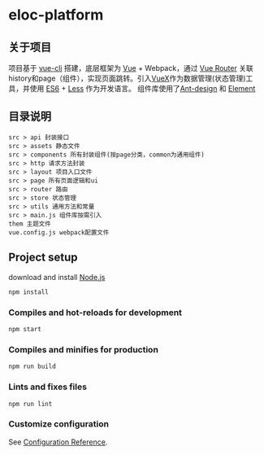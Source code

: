 # eloc-platform

## 关于项目
项目基于 [vue-cli](https://cli.vuejs.org/zh/guide/) 搭建，底层框架为 [Vue](https://cn.vuejs.org/) + Webpack，通过 [Vue Router](https://router.vuejs.org/zh/) 关联history和page（组件），实现页面跳转。引入[VueX](https://vuex.vuejs.org/)作为数据管理(状态管理)工具，并使用 [ES6](http://es6.ruanyifeng.com/) + [Less](http://lesscss.cn/) 作为开发语言。
组件库使用了[Ant-design](https://www.antdv.com/docs/vue/introduce-cn/) 和 [Element](https://element.eleme.cn/#/zh-CN/component/installation)


## 目录说明
```
src > api 封装接口
src > assets 静态文件
src > components 所有封装组件(按page分类，common为通用组件)
src > http 请求方法封装
src > layout 项目入口文件
src > page 所有页面逻辑和ui
src > router 路由
src > store 状态管理
src > utils 通用方法和常量
src > main.js 组件库按需引入
them 主题文件
vue.config.js webpack配置文件
```

## Project setup
download and install [Node.js](http://nodejs.cn/)
```
npm install
```

### Compiles and hot-reloads for development
```
npm start
```

### Compiles and minifies for production
```
npm run build
```

### Lints and fixes files
```
npm run lint
```

### Customize configuration
See [Configuration Reference](https://cli.vuejs.org/config/).
